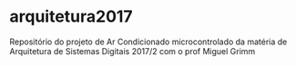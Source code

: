 # arquitetura2017
Repositório do projeto de Ar Condicionado microcontrolado da matéria de Arquitetura de Sistemas Digitais 2017/2 com o prof Miguel Grimm

